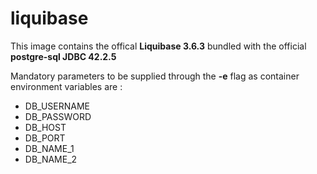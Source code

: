 # liquibase

This image contains the offical **Liquibase 3.6.3** bundled with the official **postgre-sql JDBC 42.2.5**

Mandatory parameters to be supplied through the **-e** flag as container environment variables are :
- DB_USERNAME
- DB_PASSWORD
- DB_HOST
- DB_PORT
- DB_NAME_1
- DB_NAME_2